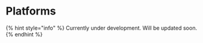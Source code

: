 # Platforms

{% hint style="info" %}
Currently under development. Will be updated soon.
{% endhint %}
